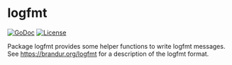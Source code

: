 # logfmt

[![GoDoc](https://godoc.org/github.com/spkg/slog/logfmt?status.svg)](https://godoc.org/github.com/spkg/slog/logfmt)
[![License](http://img.shields.io/github/license/spkg/httpctx.svg)](https://github.com/spkg/slog/blob/master/LICENSE.md)

Package logfmt provides some helper functions to write logfmt
messages. See https://brandur.org/logfmt for a description of
the logfmt format.
